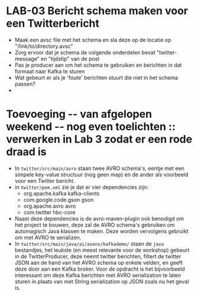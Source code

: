 # LAB-03 Bericht schema maken voor een Twitterbericht

-   Maak een avsc file met het schema en sla deze op de locatie op "/link/to/directory.avsc"
-   Zorg ervoor dat je schema de volgende onderdelen bevat "twitter-message" en "tijdstip" van de post 
-   Pas je producer aan om het schema te gebruiken en berichten in dat formaat naar Kafka te sturen
-   Wat gebeurt er als je 'foute'  berichten stuurt die niet in het schema passen?
-   

# Toevoeging -- van afgelopen weekend -- nog even toelichten :: verwerken in Lab 3 zodat er een rode draad is

- In `twitter/src/main/avro` staan twee AVRO schema's, eentje met een simpele key-value structuur (nog geen map) en de ander als voorbeeld voor een Twitter bericht.
- in `twitter/pom.xml` zie je dat er vier dependencies zijn: 
    - org.apache.kafka kafka-clients
    - com.google.code.gson gson
    - org.apache.avro avro
    - com.twitter hbc-core
- Naast deze dependencies is de avro-maven-plugin ook benodigd om het project te bouwen, deze zal de AVRO schema's gebruiken om automagisch Java klassen te maken. Deze worden vervolgens gebruikt om met AVRO te serializen.
- In `twitter/src/main/java/ai/axonx/kafkademo/` staan de `java` bestandjes, het leukste (en meest relevante voor de workshop) gebeurt in de TwitterProducer, deze neemt twitter berichten, filtert de twitter JSON aan de hand van het AVRO schema op enkele velden, en geeft deze door aan een Kafka broker. Voor de opdracht is het bijvoorbeeld interessant om deze Kafka berichten met AVRO serialization te laten sturen in plaats van met String serialization op JSON zoals nu het geval is.

